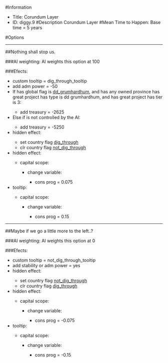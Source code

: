#Information
 - Title: Corundum Layer
 - ID: diggy.9
#Description
Corundum Layer
#Mean Time to Happen:
Base time = 5 years

#Options

___
##Nothing shall stop us.

###AI weighting:
AI weights this option at 100


###Efects:<ul><li>custom tooltip = dig_through_tooltip</li><li>add adm power = -50</li><li>If has global flag is [dd_grumhardhum](../flags/dd_grumhardhum.md), and  has any owned province has great project has type is dd grumhardhum, and has great project has tier is 3:</li><ul><li>add treasury = -2625</li></ul><li>Else if is not controlled by the AI:</li><ul><li>add treasury = -5250</li></ul><li>hidden effect:</li><ul><li>set country flag [dig_through](../flags/dig_through.md)</li><li>clr country flag [not_dig_through](../flags/not_dig_through.md)</li></ul><li>hidden effect:</li><ul><li>capital scope:</li><ul><li>change variable:</li><ul><li>cons prog = 0.075</li></ul></ul></ul><li>tooltip:</li><ul><li>capital scope:</li><ul><li>change variable:</li><ul><li>cons prog = 0.15</li></ul></ul></ul></ul>

___
##Maybe if we go a little more to the left..?

###AI weighting:
AI weights this option at 0


###Efects:<ul><li>custom tooltip = not_dig_through_tooltip</li><li>add stability or adm power = yes</li><li>hidden effect:</li><ul><li>set country flag [not_dig_through](../flags/not_dig_through.md)</li><li>clr country flag [dig_through](../flags/dig_through.md)</li></ul><li>hidden effect:</li><ul><li>capital scope:</li><ul><li>change variable:</li><ul><li>cons prog = -0.075</li></ul></ul></ul><li>tooltip:</li><ul><li>capital scope:</li><ul><li>change variable:</li><ul><li>cons prog = -0.15</li></ul></ul></ul></ul>
